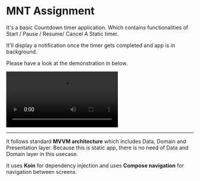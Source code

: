 
# MNT Assignment

It's a basic Countdown timer application. Which contains functionalities of Start / Pause / Resume/ Cancel A Static timer.

It'll display a notification once the timer gets completed and app is in background.

Please have a look at the demonstration in below.

![assignment-demo](https://github.com/hirenrafaliya/MNT-Assignment/blob/develop/Assignment%20-%20Demo.mp4)

----

It follows standard **MVVM architecture** which includes Data, Domain and Presentation layer.
Because this is static app, there is no need of Data and Domain layer in this usecase.

It uses **Koin** for dependency injection and uses **Compose navigation** for navigation between screens.